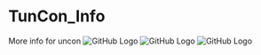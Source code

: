 # TunCon_Info
 More info for uncon
![GitHub Logo](https://i.gyazo.com/ff1f197041cd1a6985f0b1b0ad67e384.jpg) 
![GitHub Logo](https://i.gyazo.com/9b77f6496ce1ac7a35829ff14892f6e0.jpg) 
![GitHub Logo](https://i.gyazo.com/5a414563727e2ff3d76d5c5948ba6007.jpg) 
